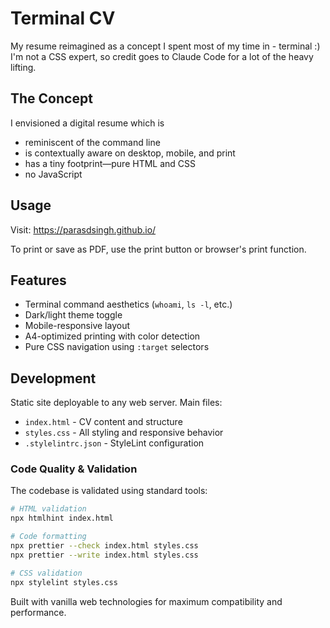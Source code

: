 # Terminal CV

My resume reimagined as a concept I spent most of my time in - terminal :)
I'm not a CSS expert, so credit goes to Claude Code for a lot of the heavy lifting.

## The Concept

I envisioned a digital resume which is
- reminiscent of the command line
- is contextually aware on desktop, mobile, and print
- has a tiny footprint—pure HTML and CSS
- no JavaScript

## Usage

Visit: https://parasdsingh.github.io/

To print or save as PDF, use the print button or browser's print function.

## Features

- Terminal command aesthetics (`whoami`, `ls -l`, etc.)
- Dark/light theme toggle
- Mobile-responsive layout
- A4-optimized printing with color detection
- Pure CSS navigation using `:target` selectors

## Development

Static site deployable to any web server. Main files:
- `index.html` - CV content and structure
- `styles.css` - All styling and responsive behavior
- `.stylelintrc.json` - StyleLint configuration

### Code Quality & Validation

The codebase is validated using standard tools:

```bash
# HTML validation
npx htmlhint index.html

# Code formatting
npx prettier --check index.html styles.css
npx prettier --write index.html styles.css

# CSS validation
npx stylelint styles.css
```

Built with vanilla web technologies for maximum compatibility and performance.
